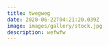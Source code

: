 ```yaml
---
title: twegweg
date: 2020-06-22T04:21:20.039Z
image: images/gallery/stock.jpg
description: wefwfw
---
```

